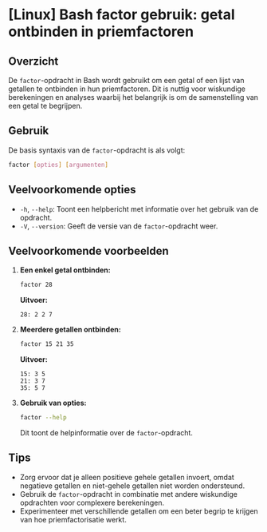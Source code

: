 # [Linux] Bash factor gebruik: getal ontbinden in priemfactoren

## Overzicht
De `factor`-opdracht in Bash wordt gebruikt om een getal of een lijst van getallen te ontbinden in hun priemfactoren. Dit is nuttig voor wiskundige berekeningen en analyses waarbij het belangrijk is om de samenstelling van een getal te begrijpen.

## Gebruik
De basis syntaxis van de `factor`-opdracht is als volgt:

```bash
factor [opties] [argumenten]
```

## Veelvoorkomende opties
- `-h`, `--help`: Toont een helpbericht met informatie over het gebruik van de opdracht.
- `-V`, `--version`: Geeft de versie van de `factor`-opdracht weer.

## Veelvoorkomende voorbeelden

1. **Een enkel getal ontbinden:**
   ```bash
   factor 28
   ```
   **Uitvoer:**
   ```
   28: 2 2 7
   ```

2. **Meerdere getallen ontbinden:**
   ```bash
   factor 15 21 35
   ```
   **Uitvoer:**
   ```
   15: 3 5
   21: 3 7
   35: 5 7
   ```

3. **Gebruik van opties:**
   ```bash
   factor --help
   ```
   Dit toont de helpinformatie over de `factor`-opdracht.

## Tips
- Zorg ervoor dat je alleen positieve gehele getallen invoert, omdat negatieve getallen en niet-gehele getallen niet worden ondersteund.
- Gebruik de `factor`-opdracht in combinatie met andere wiskundige opdrachten voor complexere berekeningen.
- Experimenteer met verschillende getallen om een beter begrip te krijgen van hoe priemfactorisatie werkt.
